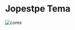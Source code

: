 # Jopestpe Tema

![cores](https://github.com/user-attachments/assets/d4d9ab65-8211-408e-9a33-4629b78a4d86)
